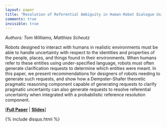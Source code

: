 ```yaml
---
layout: paper
title: "Resolution of Referential Ambiguity in Human-Robot Dialogue Using Dempster-Shafer Theoretic Pragmatics"
comments: true
invisible: true
---
```


<p class="text-left"><i>Authors: Tom Williams, Matthias Scheutz</i></p>

Robots designed to interact with humans in realistic environments must be able to handle uncertainty with respect to the identities and properties of the people, places, and things found in their environments. When humans refer to these entities using under-specified language, robots must often generate clarification requests to determine which entities were meant. In this paper, we present recommendations for designers of robots needing to generate such requests, and show how a Dempster-Shafer theoretic pragmatic reasoning component capable of generating requests to clarify pragmatic uncertainty can also generate requests to resolve referential uncertainty when integrated with a probabilistic reference resolution component.

[<b><a href="/static/papers/60.pdf">Full Paper</a></b> \| <b><a href="/static/slides/60.mp4">Slides</a></b>]

{% include disqus.html %}